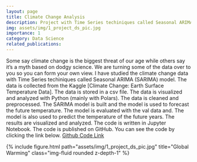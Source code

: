 ```yaml
---
layout: page
title: Climate Change Analysis
description: Project with Time Series techiniques called Seasonal ARIMA (SARIMA) Model
img: assets/img/1_project_ds_pic.jpg
importance: 1
category: Data Science
related_publications:
---
```


Some say climate change is the biggest threat of our age while others say it’s a myth based on dodgy science. We are turning some of the data over to you so you can form your own view.
I have studied the climate change data with Time Series techiniques called Seasonal ARIMA (SARIMA) model. The data is collected from the Kaggle [Climate Change: Earth Surface Temperature Data]. The data is stored in a csv file. The data is visualized and analyzed with Python (mainly with Polars). The data is cleaned and preprocessed. The SARIMA model is built and the model is used to forecast the future temperature. The model is evaluated with the val data and. The model is also used to predict the temperature of the future years. The results are visualized and analyzed. The code is written in Jupyter Notebook. The code is published on GitHub. You can see the code by clicking the link below.
<a href="https://github.com/idsts2670/climate-change-analysis/blob/main/climate_change.ipynb">Github Code Link</a>


<div class="row">
    <div class="col-sm mt-3 mt-md-0">
        {% include figure.html path="assets/img/1_project_ds_pic.jpg" title="Global Warming" class="img-fluid rounded z-depth-1" %}
    </div>
</div>
